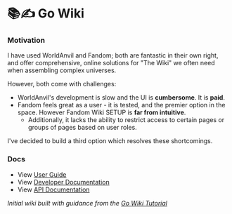 # 📚✍ Go Wiki

### Motivation
I have used WorldAnvil and Fandom; both are fantastic in their own right, and offer comprehensive,
online solutions for "The Wiki" we often need when assembling complex universes. 

However, both come with challenges: 
* WorldAnvil's development is slow and the UI is **cumbersome**. It is **paid**.
* Fandom feels great as a user - it is tested, and the premier option in the space. However Fandom Wiki SETUP is **far from intuitive**.
  * Additionally, it lacks the ability to restrict access to certain pages or groups of pages based on user roles.

I've decided to build a third option which resolves these shortcomings.

### Docs
* View [User Guide](./docs/user/index.md)
* View [Developer Documentation](./docs/developer/index.md)
* View [API Documentation](./docs/api/index.md)

*Initial wiki built with guidance from the [Go Wiki Tutorial](https://go.dev/doc/articles/wiki/)*
